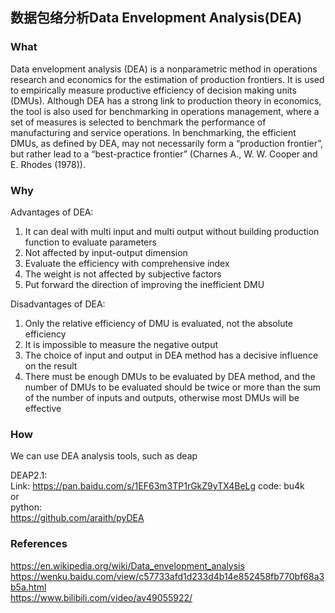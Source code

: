## 数据包络分析Data Envelopment Analysis(DEA)

### What
Data envelopment analysis (DEA) is a nonparametric method in operations research and economics for the estimation of production frontiers. It is used to empirically measure productive efficiency of decision making units (DMUs). Although DEA has a strong link to production theory in economics, the tool is also used for benchmarking in operations management, where a set of measures is selected to benchmark the performance of manufacturing and service operations. In benchmarking, the efficient DMUs, as defined by DEA, may not necessarily form a “production frontier”, but rather lead to a “best-practice frontier” (Charnes A., W. W. Cooper and E. Rhodes (1978)).</br>

### Why
Advantages of DEA:</br>
1. It can deal with multi input and multi output without building production function to evaluate parameters</br>
2. Not affected by input-output dimension</br>
3. Evaluate the efficiency with comprehensive index</br>
4. The weight is not affected by subjective factors</br>
5. Put forward the direction of improving the inefficient DMU</br>

Disadvantages of DEA:</br>
1. Only the relative efficiency of DMU is evaluated, not the absolute efficiency</br>
2. It is impossible to measure the negative output</br>
3. The choice of input and output in DEA method has a decisive influence on the result</br>
4. There must be enough DMUs to be evaluated by DEA method, and the number of DMUs to be evaluated should be twice or more than the sum of the number of inputs and outputs, otherwise most DMUs will be effective</br>

### How
We can use DEA analysis tools, such as deap

DEAP2.1:</br>
Link: https://pan.baidu.com/s/1EF63m3TP1rGkZ9yTX4BeLg code: bu4k</br>
or</br>
python:</br>
https://github.com/araith/pyDEA</br>

### References
https://en.wikipedia.org/wiki/Data_envelopment_analysis</br>
https://wenku.baidu.com/view/c57733afd1d233d4b14e852458fb770bf68a3b5a.html</br>
https://www.bilibili.com/video/av49055922/
